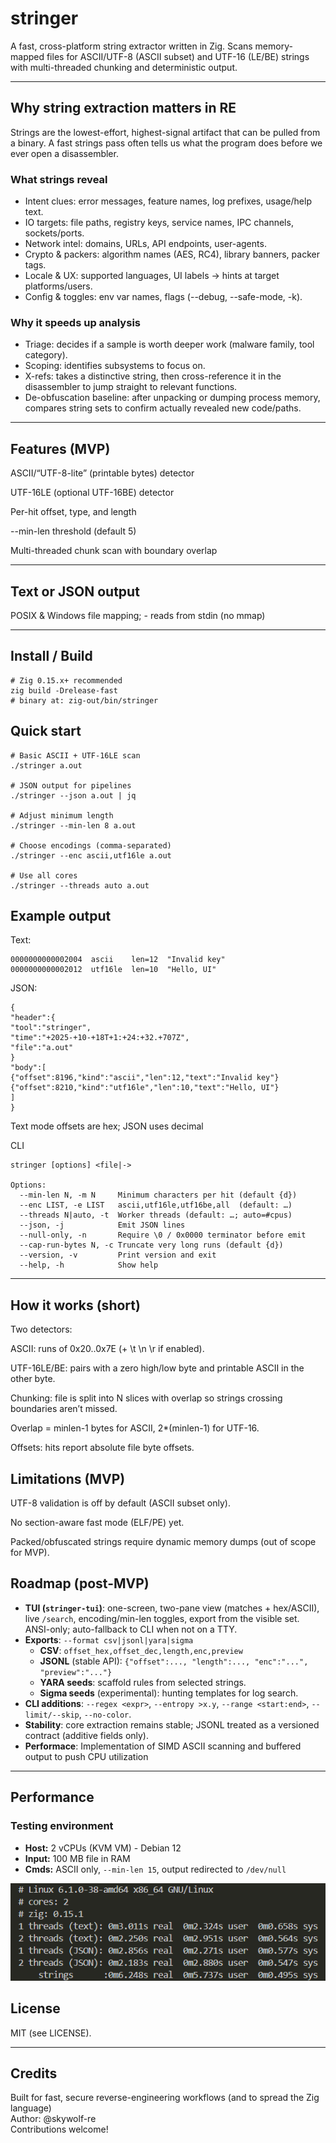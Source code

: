 # stringer

A fast, cross-platform string extractor written in Zig. Scans memory-mapped files for ASCII/UTF-8 (ASCII subset) and UTF-16 (LE/BE) strings with multi-threaded chunking and deterministic output.

--- 

## Why string extraction matters in RE

Strings are the lowest-effort, highest-signal artifact that can be pulled from a binary. A fast strings pass often tells us what the program does before we ever open a disassembler.

### What strings reveal

- Intent clues: error messages, feature names, log prefixes, usage/help text.
- IO targets: file paths, registry keys, service names, IPC channels, sockets/ports.
- Network intel: domains, URLs, API endpoints, user-agents.
- Crypto & packers: algorithm names (AES, RC4), library banners, packer tags.
- Locale & UX: supported languages, UI labels → hints at target platforms/users.
- Config & toggles: env var names, flags (--debug, --safe-mode, -k).

### Why it speeds up analysis

- Triage: decides if a sample is worth deeper work (malware family, tool category).
- Scoping: identifies subsystems to focus on.
- X-refs: takes a distinctive string, then cross-reference it in the disassembler to jump straight to relevant functions.
- De-obfuscation baseline: after unpacking or dumping process memory, compares string sets to confirm actually revealed new code/paths.

---

## Features (MVP)

ASCII/“UTF-8-lite” (printable bytes) detector

UTF-16LE (optional UTF-16BE) detector

Per-hit offset, type, and length

--min-len threshold (default 5)

Multi-threaded chunk scan with boundary overlap

---

## Text or JSON output

POSIX & Windows file mapping; - reads from stdin (no mmap)

---

## Install / Build
```
# Zig 0.15.x+ recommended
zig build -Drelease-fast
# binary at: zig-out/bin/stringer
```

## Quick start
```
# Basic ASCII + UTF-16LE scan
./stringer a.out

# JSON output for pipelines
./stringer --json a.out | jq

# Adjust minimum length
./stringer --min-len 8 a.out

# Choose encodings (comma-separated)
./stringer --enc ascii,utf16le a.out

# Use all cores
./stringer --threads auto a.out
```

## Example output

Text:

```
0000000000002004  ascii    len=12  "Invalid key"
0000000000002012  utf16le  len=10  "Hello, UI"
```

JSON:

```
{
"header":{
"tool":"stringer",
"time":"+2025-+10-+18T+1:+24:+32.+707Z",
"file":"a.out"
}
"body":[
{"offset":8196,"kind":"ascii","len":12,"text":"Invalid key"}
{"offset":8210,"kind":"utf16le","len":10,"text":"Hello, UI"}
]
}
```

Text mode offsets are hex; JSON uses decimal  

CLI
```
stringer [options] <file|->

Options:
  --min-len N, -m N     Minimum characters per hit (default {d})
  --enc LIST, -e LIST   ascii,utf16le,utf16be,all  (default: …)
  --threads N|auto, -t  Worker threads (default: …; auto=#cpus)
  --json, -j            Emit JSON lines
  --null-only, -n       Require \0 / 0x0000 terminator before emit
  --cap-run-bytes N, -c Truncate very long runs (default {d})
  --version, -v         Print version and exit
  --help, -h            Show help
```

---

## How it works (short)

Two detectors:

ASCII: runs of 0x20..0x7E (+ \t \n \r if enabled).

UTF-16LE/BE: pairs with a zero high/low byte and printable ASCII in the other byte.

Chunking: file is split into N slices with overlap so strings crossing boundaries aren’t missed.

Overlap = minlen-1 bytes for ASCII, 2*(minlen-1) for UTF-16.

Offsets: hits report absolute file byte offsets.

## Limitations (MVP)

UTF-8 validation is off by default (ASCII subset only).

No section-aware fast mode (ELF/PE) yet.

Packed/obfuscated strings require dynamic memory dumps (out of scope for MVP).  

## Roadmap (post-MVP)  

- **TUI (`stringer-tui`)**: one-screen, two-pane view (matches + hex/ASCII), live `/search`, encoding/min-len toggles, export from the visible set. ANSI-only; auto-fallback to CLI when not on a TTY.  
- **Exports**: `--format csv|jsonl|yara|sigma`  
  - **CSV**: `offset_hex,offset_dec,length,enc,preview`  
  - **JSONL** (stable API): `{"offset":..., "length":..., "enc":"...", "preview":"..."}`  
  - **YARA seeds**: scaffold rules from selected strings.  
  - **Sigma seeds** (experimental): hunting templates for log search.  
- **CLI additions**: `--regex <expr>`, `--entropy >x.y`, `--range <start:end>`, `--limit/--skip`, `--no-color`.  
- **Stability**: core extraction remains stable; JSONL treated as a versioned contract (additive fields only).  
- **Performace**: Implementation of SIMD ASCII scanning and buffered output to push CPU utilization  

--- 

## Performance

### Testing environment  

- **Host:** 2 vCPUs (KVM VM) - Debian 12  
- **Input:** 100 MB file in RAM
- **Cmds:** ASCII only, `--min-len 15`, output redirected to `/dev/null`

![performance](docs/images/perf_comparison.png)

## License

MIT (see LICENSE).  

---

## Credits

Built for fast, secure reverse-engineering workflows (and to spread the Zig language)   
Author: @skywolf-re  
Contributions welcome!
